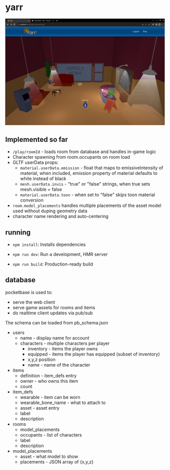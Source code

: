 # yarr

![img](./example.png)

## Implemented so far
- `/play/roomId` - loads room from database and handles in-game logic
- Character spawning from room.occupants on room load
- GLTF userData props:
  - `material.userData.emission` - float that maps to emissiveIntensity of material, when included, emission property of material defaults to white instead of black
  - `mesh.userData.invis` - "true" or "false" strings, when true sets mesh.visible = false
  - `material.userData.toon` - when set to "false" skips toon material conversion
- `room.model_placements` handles multiple placements of the asset model used without duping geometry data
- character name rendering and auto-centering


## running
- `npm install`: Installs dependencies

- `npm run dev`: Run a development, HMR server

- `npm run build`: Production-ready build

## database
pocketbase is used to:
- serve the web client
- serve game assets for rooms and items
- do realtime client updates via pub/sub

The schema can be loaded from pb_schema.json

- users
  - name - display name for account
  - characters - multiple characters per player
    - inventory - items the player owns
    - equipped - items the player has equipped (subset of inventory)
    - x,y,z position
    - name - name of the character
- items
  - definition - item_defs entry
  - owner - who owns this item
  - count
- item_defs
  - wearable - item can be worn
  - wearable_bone_name - what to attach to
  - asset - asset entry
  - label
  - description
- rooms
  - model_placements
  - occupants - list of characters
  - label
  - description
- model_placements
  - asset - what model to show
  - placements - JSON array of {x,y,z}
  

